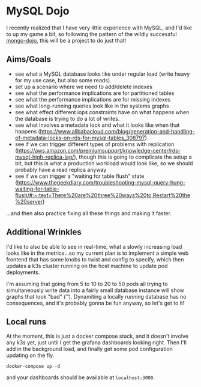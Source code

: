 # MySQL Dojo

I recently realized that I have very little experience with MySQL, and I'd like to up my game a bit, so following the pattern of the wildly successful [mongo-dojo](https://github.com/lpmi-13/mongo-dojo), this will be a project to do just that!

## Aims/Goals

- see what a MySQL database looks like under regular load (write heavy for my use case, but also some reads).
- set up a scenario where we need to add/delete indexes
- see what the performance implications are for partitioned tables
- see what the performance implications are for missing indexes
- see what long-running queries look like in the systems graphs
- see what effect different iops constraints have on what happens when the database is trying to do a lot of writes.
- see what involves a metadata lock and what it looks like when that happens (https://www.alibabacloud.com/blog/generation-and-handling-of-metadata-locks-on-rds-for-mysql-tables_308797)
- see if we can trigger different types of problems with replication (https://aws.amazon.com/premiumsupport/knowledge-center/rds-mysql-high-replica-lag/), though this is going to complicate the setup a bit, but this is what a production workload would look like, so we should probably have a read replica anyway
- see if we can trigger a "waiting for table flush" state (https://www.thegeekdiary.com/troubleshooting-mysql-query-hung-waiting-for-table-flush/#:~:text=There%20are%20three%20ways%20to,Restart%20the%20server)

...and then also practice fixing all these things and making it faster.

## Additional Wrinkles

I'd like to also be able to see in real-time, what a slowly increasing load looks like in the metrics...so my current plan is to implement a simple web frontend that has some knobs to twist and config to specify, which then updates a k3s cluster running on the host machine to update pod deployments.

I'm assuming that going from 5 to 10 to 20 to 50 pods all trying to simultaneously write data into a fairly small database instance will show graphs that look "bad" (:tm:). Dynamiting a locally running database has no consequences, and it's probably gonna be fun anyway, so let's get to it!

## Local runs

At the moment, this is just a docker compose stack, and it doesn't involve any k3s yet, just until I get the grafana dashboards looking right. Then I'll add in the background load, and finally get some pod configuration updating on the fly.

```
docker-compose up -d
```

and your dashboards should be available at `localhost:3000`.
